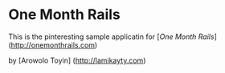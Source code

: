 # One Month Rails

This is the pinteresting sample applicatin for
[*One Month Rails*] (http://onemonthrails.com)

by [Arowolo Toyin] (http://lamikayty.com)